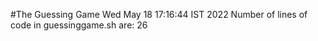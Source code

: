 #The Guessing Game
Wed May 18 17:16:44 IST 2022
Number of lines of code in guessinggame.sh are: 
26
